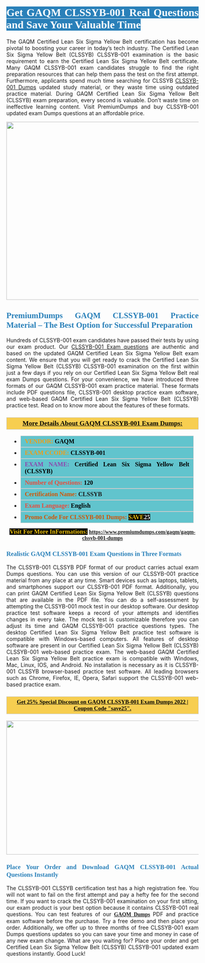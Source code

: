 <h1 style="text-align: justify;"><span style="color:#ffffff;"><span style="font-family:Georgia,serif;"><strong><span style="background-color:#2980b9;">Get GAQM CLSSYB-001 Real Questions and Save Your Valuable Time</span></strong></span></span></h1>

<p style="text-align: justify;">The GAQM Certified Lean Six Sigma Yellow Belt certification has become pivotal to boosting your career in today’s tech industry. The Certified Lean Six Sigma Yellow Belt (CLSSYB) CLSSYB-001 examination is the basic requirement to earn the Certified Lean Six Sigma Yellow Belt certificate. Many GAQM CLSSYB-001 exam candidates struggle to find the right preparation resources that can help them pass the test on the first attempt. Furthermore, applicants spend much time searching for CLSSYB <a href="https://www.premiumdumps.com/gaqm/gaqm-clssyb-001-dumps">CLSSYB-001 Dumps</a> updated study material, or they waste time using outdated practice material. During GAQM Certified Lean Six Sigma Yellow Belt (CLSSYB) exam preparation, every second is valuable. Don’t waste time on ineffective learning content. Visit PremiumDumps and buy CLSSYB-001 updated exam Dumps questions at an affordable price.</p>

<p style="text-align: center;"><a href="https://www.premiumdumps.com/gaqm/gaqm-clssyb-001-dumps"><img alt="" src="https://i.imgur.com/KJGzbJ2.jpeg" style="width: 700px; height: 465px;" /></a></p>

<h2 style="text-align: justify;"><span style="color:#2980b9;"><span style="font-family:Georgia,serif;"><strong>PremiumDumps GAQM CLSSYB-001 Practice Material – The Best Option for Successful Preparation</strong></span></span></h2>

<p style="text-align: justify;">Hundreds of CLSSYB-001 exam candidates have passed their tests by using our exam product. Our <a href="https://www.premiumdumps.com/gaqm/gaqm-clssyb-001-dumps">CLSSYB-001 Exam questions</a> are authentic and based on the updated GAQM Certified Lean Six Sigma Yellow Belt exam content. We ensure that you will get ready to crack the Certified Lean Six Sigma Yellow Belt (CLSSYB) CLSSYB-001 examination on the first within just a few days if you rely on our Certified Lean Six Sigma Yellow Belt real exam Dumps questions. For your convenience, we have introduced three formats of our GAQM CLSSYB-001 exam practice material. These formats include PDF questions file, CLSSYB-001 desktop practice exam software, and web-based GAQM Certified Lean Six Sigma Yellow Belt (CLSSYB) practice test. Read on to know more about the features of these formats.</p>

<h3 style="background: #f7ce50; border: 1px solid rgb(204, 204, 204); padding: 5px 10px; text-align: center;"><span style="font-family:Georgia,serif;"><u><u><span style="color:#000000;"><span style="font-size:11pt"><span style="line-height:normal"><b><span style="font-size:13.0pt"><span cambria="">More Details About GAQM CLSSYB-001 Exam Dumps:</span></span></b></span></span></span></u></u></span></h3>

<ul>
	<li style="margin:0cm 10pt">
	<div style="background:#61c4cd; border: 1px solid rgb(204, 204, 204); padding: 5px 10px; text-align: justify;"><span style="font-family:Georgia,serif;"><span style="font-size:11pt"><span style="line-height:normal"><b><span style="font-size:12.0pt"><span new="" roman="" times=""><span style="color:#f39c12;">VENDOR:</span> <span style="color:#000000;">GAQM</span></span></span></b></span></span></span></div>
	</li>
	<li style="margin:0cm 10pt">
	<div style="background: #61c4cd; border: 1px solid rgb(204, 204, 204); padding: 5px 10px; text-align: justify;"><span style="font-family:Georgia,serif;"><span style="font-size:11pt"><span style="line-height:normal"><b><span style="font-size:12.0pt"><span new="" roman="" times=""><span style="color:#f39c12;">EXAM CCODE:</span> <span style="color:#000000;">CLSSYB-001</span></span></span></b></span></span></span></div>
	</li>
	<li style="margin:0cm 10pt">
	<div style="background: #61c4cd; border: 1px solid rgb(204, 204, 204); padding: 5px 10px; text-align: justify;"><span style="font-family:Georgia,serif;"><span style="font-size:11pt"><span style="line-height:normal"><b><span style="font-size:12.0pt"><span new="" roman="" times=""><span style="color:#8e44ad;">EXAM NAME:</span> <span style="color:#000000;">Certified Lean Six Sigma Yellow Belt (CLSSYB)</span></span></span></b></span></span></span></div>
	</li>
	<li style="margin:0cm 10pt">
	<div style="background: #61c4cd; border: 1px solid rgb(204, 204, 204); padding: 5px 10px;"><span style="font-family:Georgia,serif;"><span style="font-size:11pt"><span style="line-height:normal"><b><span style="font-size:12.0pt"><span new="" roman="" times=""><span style="color:#e74c3c;">Number of Questions:</span><span style="color:#000000;"><span style="color:#f1c40f;"> </span>120</span></span></span></b></span></span></span></div>
	</li>
	<li style="margin:0cm 10pt">
	<div style="background: #61c4cd; border: 1px solid rgb(204, 204, 204); padding: 5px 10px; text-align: justify;"><span style="font-family:Georgia,serif;"><span style="font-size:11pt"><span style="line-height:normal"><b><span style="font-size:12.0pt"><span new="" roman="" times=""><span style="color:#d35400;">Certification Name:</span> CLSSYB</span></span></b></span></span></span></div>
	</li>
	<li style="margin:0cm 10pt">
	<div style="background: #61c4cd; border: 1px solid rgb(204, 204, 204); padding: 5px 10px; text-align: justify;"><span style="font-family:Georgia,serif;"><span style="font-size:11pt"><span style="line-height:normal"><b><span style="font-size:12.0pt"><span new="" roman="" times=""><span style="color:#e74c3c;">Exam Language:</span> <span style="color:#000000;">English</span></span></span></b></span></span></span></div>
	</li>
	<li style="margin:0cm 10pt">
	<div style="background: #61c4cd; border: 1px solid rgb(204, 204, 204); padding: 5px 10px;"><span style="font-family:Georgia,serif;"><span style="font-size:11pt"><span style="line-height:normal"><b><span style="font-size:12.0pt"><span new="" roman="" times=""><span style="color:#d35400;">Promo Code For CLSSYB-001 Dumps:</span><span style="color:#f1c40f;"> <span style="background-color:#000000;">SAVE</span></span><span style="color:#ffffff;"><span style="background-color:#000000;">25</span></span></span></span></b></span></span></span></div>
	</li>
</ul>

<p style="text-align: center;"><span style="font-family:Georgia,serif;"><strong><span style="font-size:16px;"><span style="color:#f1c40f;"><span style="background-color:#000000;">Visit For More InFormations:</span></span></span> <a href="https://www.premiumdumps.com/gaqm/gaqm-clssyb-001-dumps">https://www.premiumdumps.com/gaqm/gaqm-clssyb-001-dumps</a></strong></span></p>

<h3 style="text-align: justify;"><span style="color:#2980b9;"><span style="font-family:Georgia,serif;"><strong><strong><strong>Realistic GAQM CLSSYB-001 Exam Questions in Three Formats</strong></strong></strong></span></span></h3>

<p style="text-align: justify;">The CLSSYB-001 CLSSYB PDF format of our product carries actual exam Dumps questions. You can use this version of our CLSSYB-001 practice material from any place at any time. Smart devices such as laptops, tablets, and smartphones support our CLSSYB-001 PDF format. Additionally, you can print GAQM Certified Lean Six Sigma Yellow Belt (CLSSYB) questions that are available in the PDF file. You can do a self-assessment by attempting the CLSSYB-001 mock test in our desktop software. Our desktop practice test software keeps a record of your attempts and identifies changes in every take. The mock test is customizable therefore you can adjust its time and GAQM CLSSYB-001 practice questions types. The desktop Certified Lean Six Sigma Yellow Belt practice test software is compatible with Windows-based computers. All features of desktop software are present in our Certified Lean Six Sigma Yellow Belt (CLSSYB) CLSSYB-001 web-based practice exam. The web-based GAQM Certified Lean Six Sigma Yellow Belt practice exam is compatible with Windows, Mac, Linux, IOS, and Android. No installation is necessary as it is CLSSYB-001 CLSSYB browser-based practice test software. All leading browsers such as Chrome, Firefox, IE, Opera, Safari support the CLSSYB-001 web-based practice exam.</p>

<h3 style="background: rgb(247, 206, 80); border: 1px solid rgb(204, 204, 204); padding: 5px 10px; text-align: center;"><span style="font-family:Georgia,serif;"><u><span style="color:#000000;"><span style="font-size:11pt;"><span style="line-height:normal;"><b><span cambria="">Get 25% Special Discount on GAQM CLSSYB-001 Exam Dumps 2022 | Coupon Code "save25".</span></b></span></span></span></u></span></h3>

<p style="text-align: center;"><strong><strong><a href="https://www.premiumdumps.com/gaqm/gaqm-clssyb-001-dumps"><img alt="" src="https://i.imgur.com/F18GQwv.jpeg" style="width: 700px; height: 350px;" /></a></strong></strong></p>

<h3 style="text-align: justify;"><strong><span style="color:#2980b9;"><span style="font-family:Georgia,serif;"><strong><strong><strong>Place Your Order and Download GAQM CLSSYB-001 Actual Questions Instantly</strong></strong></strong></span></span></strong></h3>

<p style="text-align: justify;">The CLSSYB-001 CLSSYB certification test has a high registration fee. You will not want to fail on the first attempt and pay a hefty fee for the second time. If you want to crack the CLSSYB-001 examination on your first sitting, our exam product is your best option because it contains CLSSYB-001 real questions. You can test features of our <span style="font-family:Georgia,serif;"><strong><a href="https://www.premiumdumps.com/gaqm-exam-dumps">GAQM Dumps</a></strong></span> PDF and practice exam software before the purchase. Try a free demo and then place your order. Additionally, we offer up to three months of free CLSSYB-001 exam Dumps questions updates so you can save your time and money in case of any new exam change. What are you waiting for? Place your order and get Certified Lean Six Sigma Yellow Belt (CLSSYB) CLSSYB-001 updated exam questions instantly. Good Luck!</p>
